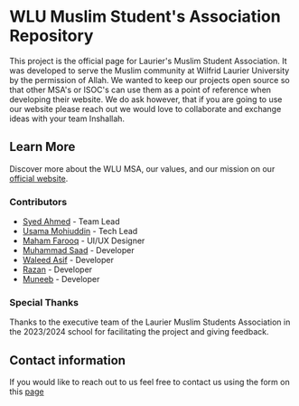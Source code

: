 # WLU Muslim Student's Association Repository 

This project is the official page for Laurier's Muslim Student Association. It was developed to serve the Muslim community at Wilfrid Laurier University by the permission of Allah.
We wanted to keep our projects open source so that other MSA's or ISOC's can use them as a point of reference when developing their website. 
We do ask however, that if you are going to use our website please reach out we would love to collaborate and exchange ideas with your team Inshallah.

## Learn More

Discover more about the WLU MSA, our values, and our mission on our [official website](https://www.wlumsa.org/about).


### Contributors 
- [Syed Ahmed](https://github.com/Syed-Ahmed02) - Team Lead
- [Usama Mohiuddin](https://github.com/UsamaMo) - Tech Lead
- [Maham Farooq](https://github.com/CoderMF) - UI/UX Designer
- [Muhammad Saad](https://github.com/mxsaad) - Developer
- [Waleed Asif](https://github.com/WaleedAAA) - Developer
- [Razan](https://github.com/rzlm) - Developer 
- [Muneeb](https://github.com/Muneeb231) - Developer 

### Special Thanks
Thanks to the executive team of the Laurier Muslim Students Association in the 2023/2024 school for facilitating the project and giving feedback.

## Contact information
If you would like to reach out to us feel free to contact us using the form on this [page](https://www.wlumsa.org/resources)

